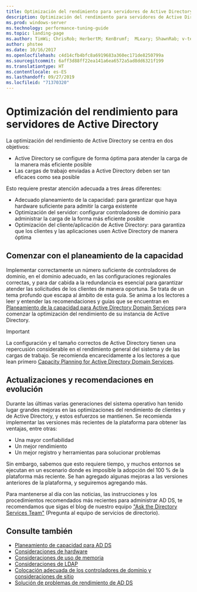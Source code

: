 ```yaml
---
title: Optimización del rendimiento para servidores de Active Directory
description: Optimización del rendimiento para servidores de Active Directory
ms.prod: windows-server
ms.technology: performance-tuning-guide
ms.topic: landing-page
ms.author: TimWi; ChrisRob; HerbertM; KenBrumf;  MLeary; ShawnRab; v-tea
author: phstee
ms.date: 10/16/2017
ms.openlocfilehash: c4d14cfb4bfc8a6919683a360ec171de8250799a
ms.sourcegitcommit: 6aff3d88ff22ea141a6ea6572a5ad8dd6321f199
ms.translationtype: HT
ms.contentlocale: es-ES
ms.lasthandoff: 09/27/2019
ms.locfileid: "71370320"
---
```

# <a name="performance-tuning-active-directory-servers"></a>Optimización del rendimiento para servidores de Active Directory

La optimización del rendimiento de Active Directory se centra en dos objetivos:
- Active Directory se configure de forma óptima para atender la carga de la manera más eficiente posible
- Las cargas de trabajo enviadas a Active Directory deben ser tan eficaces como sea posible

Esto requiere prestar atención adecuada a tres áreas diferentes:
- Adecuado planeamiento de la capacidad: para garantizar que haya hardware suficiente para admitir la carga existente
- Optimización del servidor: configurar controladores de dominio para administrar la carga de la forma más eficiente posible
- Optimización del cliente/aplicación de Active Directory: para garantiza que los clientes y las aplicaciones usen Active Directory de manera óptima

## <a name="start-with-capacity-planning"></a>Comenzar con el planeamiento de la capacidad

Implementar correctamente un número suficiente de controladores de dominio, en el dominio adecuado, en las configuraciones regionales correctas, y para dar cabida a la redundancia es esencial para garantizar atender las solicitudes de los clientes de manera oportuna. Se trata de un tema profundo que escapa al ámbito de esta guía. Se anima a los lectores a leer y entender las recomendaciones y guías que se encuentran en [Planeamiento de la capacidad para Active Directory Domain Services](capacity-planning-for-active-directory-domain-services.md) para comenzar la optimización del rendimiento de su instancia de Active Directory.

>[!Important]
> La configuración y el tamaño correctos de Active Directory tienen una repercusión considerable en el rendimiento general del sistema y de las cargas de trabajo. Se recomienda encarecidamente a los lectores a que lean primero [Capacity Planning for Active Directory Domain Services](capacity-planning-for-active-directory-domain-services.md).

## <a name="updates-and-evolving-recommendations"></a>Actualizaciones y recomendaciones en evolución

Durante las últimas varias generaciones del sistema operativo han tenido lugar grandes mejoras en las optimizaciones del rendimiento de clientes y de Active Directory, y estos esfuerzos se mantienen. Se recomienda implementar las versiones más recientes de la plataforma para obtener las ventajas, entre otras:

- Una mayor confiabilidad
- Un mejor rendimiento
- Un mejor registro y herramientas para solucionar problemas

Sin embargo, sabemos que esto requiere tiempo, y muchos entornos se ejecutan en un escenario donde es imposible la adopción del 100 % de la plataforma más reciente. Se han agregado algunas mejoras a las versiones anteriores de la plataforma, y seguiremos agregando más.

Para mantenerse al día con las noticias, las instrucciones y los procedimientos recomendados más recientes para administrar AD DS, te recomendamos que sigas el blog de nuestro equipo ["Ask the Directory Services Team"](https://techcommunity.microsoft.com/t5/Ask-the-Directory-Services-Team/bg-p/AskDS) (Pregunta al equipo de servicios de directorio).

## <a name="see-also"></a>Consulte también

- [Planeamiento de capacidad para AD DS](capacity-planning-for-active-directory-domain-services.md)
- [Consideraciones de hardware](hardware-considerations.md)
- [Consideraciones de uso de memoria](memory-usage-considerations.md)
- [Consideraciones de LDAP](ldap-considerations.md)
- [Colocación adecuada de los controladores de dominio y consideraciones de sitio](site-definition-considerations.md)
- [Solución de problemas de rendimiento de AD DS](troubleshoot.md)  
  
